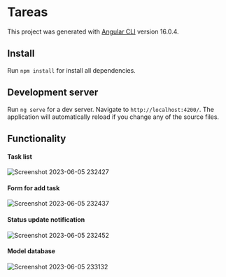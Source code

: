 # Tareas

This project was generated with [Angular CLI](https://github.com/angular/angular-cli) version 16.0.4.

## Install

Run `npm install` for install all dependencies.

## Development server

Run `ng serve` for a dev server. Navigate to `http://localhost:4200/`. The application will automatically reload if you change any of the source files.

## Functionality

#### Task list
![Screenshot 2023-06-05 232427](https://github.com/sahernandezz/tareas-angular/assets/73502611/f9413f0a-e93c-412d-816f-d59df9f5de34)

#### Form for add task
![Screenshot 2023-06-05 232437](https://github.com/sahernandezz/tareas-angular/assets/73502611/47647184-63b5-47ed-af63-716a7706bc14)

#### Status update notification
![Screenshot 2023-06-05 232452](https://github.com/sahernandezz/tareas-angular/assets/73502611/adc1574d-5616-4ca1-965e-7ac8fbe159ea)

#### Model database
![Screenshot 2023-06-05 233132](https://github.com/sahernandezz/tareas-angular/assets/73502611/cc953b1f-9b67-489f-b588-873eb2a92fc7)




